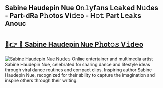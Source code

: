 ## Sabine Haudepin Nue O𝚗𝚕yf𝚊ns L𝚎a𝚔ed N𝚞𝚍es - Part-dRa P𝚑𝚘tos Vi𝚍𝚎o - H𝚘𝚝 Part L𝚎a𝚔s Anouc

# <h2><a href="http://kf42zx5.oniu.top/?m=Sabine+Haudepin+Nue">🔗👉 🔴 Sabine Haudepin Nue P𝚑ot𝚘𝚜 V𝚒d𝚎o</a></h2>

[![Sabine Haudepin Nue Nu𝚍e𝚜](https://i.imgur.com/0qMVB7G.gif)](http://kf42zx5.oniu.top/?m=Sabine+Haudepin+Nue)
Online entertainer and multimedia artist Sabine Haudepin Nue, celebrated for sharing dance and lifestyle ideas through viral dance routines and compact clips. Inspiring author Sabine Haudepin Nue, recognized for their ability to capture the imagination and inspire others through their writing.  
